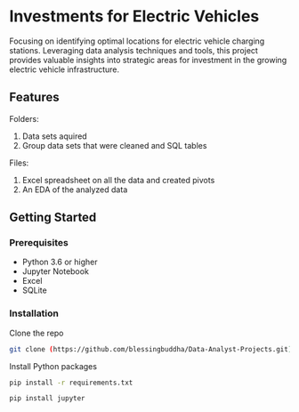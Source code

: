 # Investments for Electric Vehicles
Focusing on identifying optimal locations for electric vehicle charging stations. Leveraging data analysis techniques and tools, this project provides valuable insights into strategic areas for investment in the growing electric vehicle infrastructure.

## Features
Folders: 
1. Data sets aquired
2. Group data sets that were cleaned and SQL tables

Files:
1. Excel spreadsheet on all the data and created pivots
2. An EDA of the analyzed data

## Getting Started
### Prerequisites
- Python 3.6 or higher
- Jupyter Notebook
- Excel
- SQLite

### Installation
Clone the repo

```bash
git clone (https://github.com/blessingbuddha/Data-Analyst-Projects.git)
```

Install Python packages

```bash
pip install -r requirements.txt
```

```bash
pip install jupyter
```
